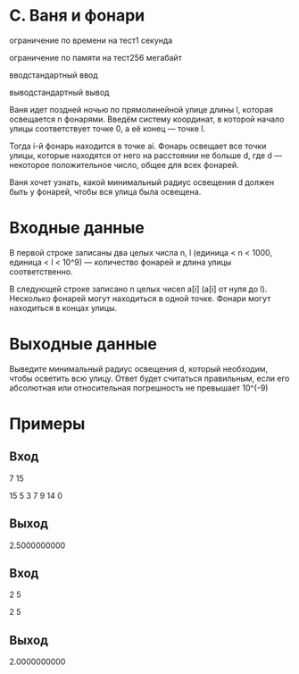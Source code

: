 # C. Ваня и фонари

ограничение по времени на тест1 секунда

ограничение по памяти на тест256 мегабайт

вводстандартный ввод

выводстандартный вывод

Ваня идет поздней ночью по прямолинейной улице длины l, которая освещается n фонарями. Введём систему координат, в которой начало улицы соответствует точке 0, а её конец — точке l. 

Тогда i-й фонарь находится в точке ai. Фонарь освещает все точки улицы, которые находятся от него на расстоянии не больше d, где d — некоторое положительное число, общее для всех фонарей.

Ваня хочет узнать, какой минимальный радиус освещения d должен быть у фонарей, чтобы вся улица была освещена.

# Входные данные

В первой строке записаны два целых числа n, l (единица < n < 1000, единица < l < 10^9) — количество фонарей и длина улицы соответственно.

В следующей строке записано n целых чисел a[i] (a[i] от нуля до l). Несколько фонарей могут находиться в одной точке. Фонари могут находиться в концах улицы.

# Выходные данные

Выведите минимальный радиус освещения d, который необходим, чтобы осветить всю улицу. Ответ будет считаться правильным, если его абсолютная или относительная погрешность не превышает 10^(-9)

# Примеры

## Вход

7 15

15 5 3 7 9 14 0

## Выход

2.5000000000

## Вход

2 5

2 5

## Выход

2.0000000000
